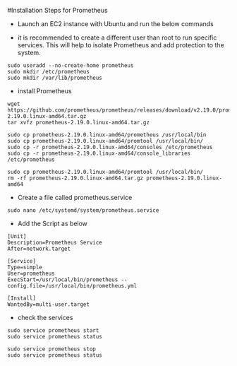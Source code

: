 #Installation Steps for Prometheus
- Launch an EC2 instance with Ubuntu and run the below commands

- it is recommended to create a different user than root to run specific services. This will help to isolate Prometheus and add protection to the system.
```
sudo useradd --no-create-home prometheus
sudo mkdir /etc/prometheus
sudo mkdir /var/lib/prometheus
```

- install Prometheus
```
wget https://github.com/prometheus/prometheus/releases/download/v2.19.0/prometheus-2.19.0.linux-amd64.tar.gz
tar xvfz prometheus-2.19.0.linux-amd64.tar.gz

sudo cp prometheus-2.19.0.linux-amd64/prometheus /usr/local/bin
sudo cp prometheus-2.19.0.linux-amd64/promtool /usr/local/bin/
sudo cp -r prometheus-2.19.0.linux-amd64/consoles /etc/prometheus
sudo cp -r prometheus-2.19.0.linux-amd64/console_libraries /etc/prometheus

sudo cp prometheus-2.19.0.linux-amd64/promtool /usr/local/bin/
rm -rf prometheus-2.19.0.linux-amd64.tar.gz prometheus-2.19.0.linux-amd64
```
- Create a file called prometheus.service
```
sudo nano /etc/systemd/system/prometheus.service
```
- Add the Script as below
```
[Unit]
Description=Prometheus Service
After=network.target

[Service]
Type=simple
User=prometheus
ExecStart=/usr/local/bin/prometheus --config.file=/usr/local/bin/prometheus.yml

[Install]
WantedBy=multi-user.target
```

- check the services
```
sudo service prometheus start
sudo service prometheus status

sudo service prometheus stop
sudo service prometheus status
```



